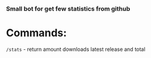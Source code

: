 ### Small bot for get few statistics from github

# Commands:
`/stats` - return amount downloads latest release and total
